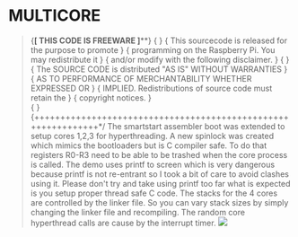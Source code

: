 # MULTICORE
>{******************[ THIS CODE IS FREEWARE ]********************}
>{                                                               }
>{     This sourcecode is released for the purpose to promote   	}
>{   programming on the Raspberry Pi. You may redistribute it    }
>{   and/or modify with the following disclaimer.                }
>{																}
>{   The SOURCE CODE is distributed "AS IS" WITHOUT WARRANTIES	}
>{   AS TO PERFORMANCE OF MERCHANTABILITY WHETHER EXPRESSED OR   } 
>{   IMPLIED. Redistributions of source code must retain the     }
>{   copyright notices.                                          }	
>{																}
>{++++++++++++++++++++++++++++++++++++++++++++++++++++++++++++++*/
>The smartstart assembler boot was extended to setup cores 1,2,3 for hyperthreading. A new spinlock was created which mimics the bootloaders but is C compiler safe. To do that registers R0-R3 need to be able to be trashed when the core process is called. The demo uses printf to screen which is very dangerous because printf is not re-entrant so I took a bit of care to avoid clashes using it. Please don't try and take using printf too far what is expected is you setup proper thread safe C code. The stacks for the 4 cores are controlled by the linker file. So you can vary stack sizes by simply changing the linker file and recompiling. The random core hyperthread calls are cause by the interrupt timer.
![](https://github.com/LdB-ECM/Raspberry-Pi/blob/master/Images/Multicore.jpg)


